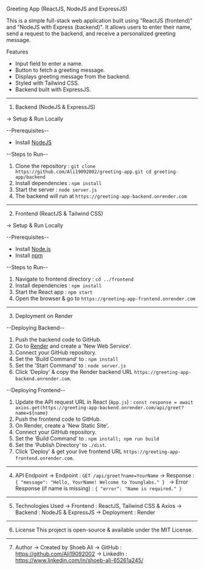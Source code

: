 Greeting App (ReactJS, NodeJS and ExpressJS)

This is a simple full-stack web application built using "ReactJS (frontend)" and "NodeJS with Express (backend)". It allows users to enter their name, send a request to the backend, and receive a personalized greeting message.

Features
- Input field to enter a name.
- Button to fetch a greeting message.
- Displays greeting message from the backend.
- Styled with Tailwind CSS.
- Backend built with ExpressJS.

---

1. Backend (NodeJS & ExpressJS)

-> Setup & Run Locally

--Prerequisites--
- Install [NodeJS](https://nodejs.org/)

--Steps to Run--
1. Clone the repository :
   `git clone https://github.com/Ali19092002/greeting-app.git
   cd greeting-app/backend`
2. Install dependencies :
   `npm install`
3. Start the server :
   `node server.js`
4. The backend will run at `https://greeting-app-backend.onrender.com`

---

2. Frontend (ReactJS & Tailwind CSS)

-> Setup & Run Locally

--Prerequisites--
- Install [Node.js](https://nodejs.org/)
- Install [npm](https://www.npmjs.com/)

--Steps to Run--
1. Navigate to frontend directory :
   `cd ../frontend`
2. Install dependencies :
   `npm install`
3. Start the React app :
   `npm start`
4. Open the browser & go to `https://greeting-app-frontend.onrender.com`

---

3. Deployment on Render

--Deploying Backend--
1. Push the backend code to GitHub.
2. Go to [Render](https://render.com/) and create a 'New Web Service'.
3. Connect your GitHub repository.
4. Set the 'Build Command' to :
   `npm install`
5. Set the 'Start Command' to :
   `node server.js`
6. Click 'Deploy' & copy the Render backend URL `https://greeting-app-backend.onrender.com`.

--Deploying Frontend--
1. Update the API request URL in React (`App.js`) :
   `const response = await axios.get(https://greeting-app-backend.onrender.com/api/greet?name=${name}`
2. Push the frontend code to GitHub.
3. On Render, create a 'New Static Site'.
4. Connect your GitHub repository.
5. Set the 'Build Command' to :
   `npm install; npm run build`
6. Set the 'Publish Directory' to `./dist`.
7. Click 'Deploy' & get your live frontend URL `https://greeting-app-frontend.onrender.com`.

---

4. API Endpoint
-> Endpoint : `GET /api/greet?name=YourName`
-> Response :
  `{
    "message": "Hello, YourName! Welcome to Younglabs."
   }
  `
-> Error Response (if name is missing) :
  `{
    "error": "Name is required."
   }
  `

---

5. Technologies Used
-> Frontend : ReactJS, Tailwind CSS & Axios
-> Backend : NodeJS & ExpressJS
-> Deployment : Render

---

6. License
This project is open-source & available under the MIT License.

---

7. Author
-> Created by Shoeb Ali
-> GitHub : https://github.com/Ali19092002
-> LinkedIn : https://www.linkedin.com/in/shoeb-ali-65261a245/
